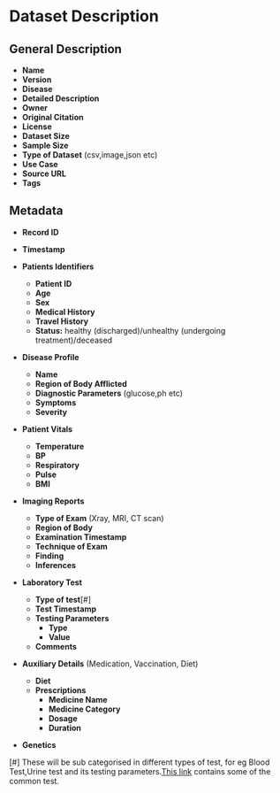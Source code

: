 # Dataset Description

## General Description

* **Name**
* **Version**
* **Disease**
* **Detailed Description** 
* **Owner**
* **Original Citation**
* **License**
* **Dataset Size**
* **Sample Size**
* **Type of Dataset** (csv,image,json etc)
* **Use Case**
* **Source URL**
* **Tags**

## Metadata
* **Record ID**
* **Timestamp**

* **Patients Identifiers**
  * **Patient ID**
  * **Age**
  * **Sex**
  * **Medical History**
  * **Travel History**
  * **Status:** healthy (discharged)/unhealthy (undergoing treatment)/deceased

* **Disease Profile**
  * **Name**
  * **Region of Body Afflicted**
  * **Diagnostic Parameters** (glucose,ph etc)
  * **Symptoms**
  * **Severity**

* **Patient Vitals**
  * **Temperature**
  * **BP**
  * **Respiratory**
  * **Pulse**
  * **BMI**

* **Imaging Reports**
  * **Type of Exam** (Xray, MRI, CT scan)
  * **Region of Body**
  * **Examination Timestamp**
  * **Technique of Exam**
  * **Finding**
  * **Inferences**

* **Laboratory Test** 
  * **Type of test**[#]
  * **Test Timestamp**
  * **Testing Parameters**
    * **Type**
    * **Value** 
  * **Comments**

* **Auxiliary Details** (Medication, Vaccination, Diet)
  * **Diet**
  * **Prescriptions**
    * **Medicine Name**
    * **Medicine Category**
    * **Dosage**
    * **Duration**

* **Genetics**


[#] These will be sub categorised in different types of test, for eg Blood Test,Urine test and its testing parameters.[This link](https://www.onemedical.com/blog/live-well/lab-test-guide) contains some of the common test.
